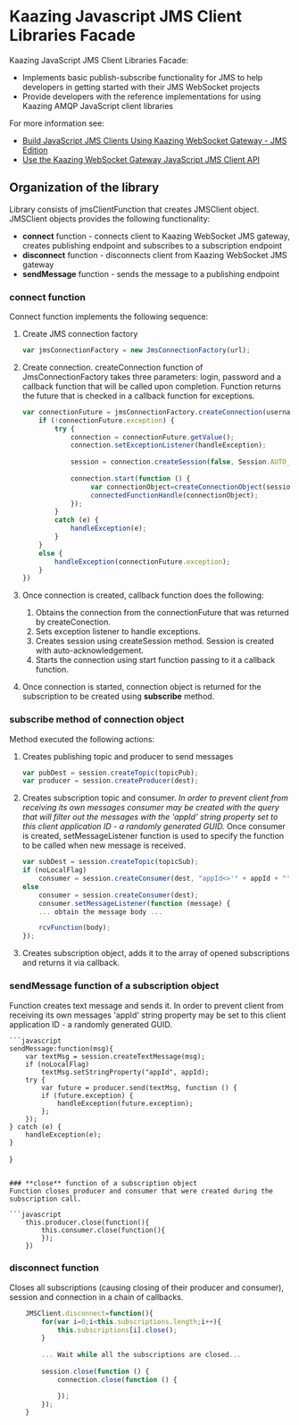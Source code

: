 # Kaazing Javascript JMS Client Libraries Facade
Kaazing JavaScript JMS Client Libraries Facade:
* Implements basic publish-subscribe functionality for JMS to help developers in getting started with their JMS WebSocket projects 
* Provide developers with the reference implementations for using Kaazing AMQP JavaScript client libraries

For more information see:
- [Build JavaScript JMS Clients Using Kaazing WebSocket Gateway - JMS Edition](http://developer.kaazing.com/documentation/jms/4.0/dev-js/o_dev_js.html)
- [Use the Kaazing WebSocket Gateway JavaScript JMS Client API][2]

## Organization of the library
Library consists of jmsClientFunction that creates JMSClient object. JMSClient objects provides the following functionality:
- **connect** function - connects client to Kaazing WebSocket JMS gateway, creates publishing endpoint and subscribes to a subscription endpoint
- **disconnect** function - disconnects client from Kaazing WebSocket JMS gateway
- **sendMessage** function - sends the message to a publishing endpoint

### **connect** function
Connect function implements the following sequence:

1. Create JMS connection factory

	```javascript
	var jmsConnectionFactory = new JmsConnectionFactory(url);
	```

2. Create connection. createConnection function of JmsConnectionFactory takes three parameters: login, password and a callback function that will be called upon completion. Function returns the future that is checked in a callback function for exceptions.

	```javascript
	var connectionFuture = jmsConnectionFactory.createConnection(username, password, function () {
		if (!connectionFuture.exception) {
			try {
				connection = connectionFuture.getValue();
				connection.setExceptionListener(handleException);
		
				session = connection.createSession(false, Session.AUTO_ACKNOWLEDGE);
		
				connection.start(function () {
					 var connectionObject=createConnectionObject(session, JMSClient);
                     connectedFunctionHandle(connectionObject);
				});
			}
			catch (e) {
				handleException(e);
			}
		}
		else {
			handleException(connectionFuture.exception);
		}
	})
	```
	
3. Once connection is created, callback function does the following:
	1. Obtains the connection from the connectionFuture that was returned by createConection.
	2. Sets exception listener to handle exceptions.
	3. Creates session using createSession method. Session is created with auto-acknowledgement. 
	4. Starts the connection using start function passing to it a callback function.

4. Once connection is started, connection object is returned for the subscription to be created using __subscribe__ method.

### **subscribe** method of connection object
Method executed the following actions:
1. Creates publishing topic and producer to send messages
	
	```javascript
	var pubDest = session.createTopic(topicPub);
	var producer = session.createProducer(dest);
	```
2. Creates subscription topic and consumer.
	_In order to prevent client from receiving its own messages consumer may be created with the query that will filter out the messages with the 'appId' string property set to this client application ID - a randomly generated GUID._
	Once consumer is created, setMessageListener function is used to specify the function to be called when new message is received.

	```javascript
	var subDest = session.createTopic(topicSub);			
	if (noLocalFlag)
		consumer = session.createConsumer(dest, "appId<>'" + appId + "'");
	else
		consumer = session.createConsumer(dest);
		consumer.setMessageListener(function (message) {
		... obtain the message body ...			

		rcvFunction(body);
	});
	```
	
3. Creates subscription object, adds it to the array of opened subscriptions and returns it via callback.
	   
### **sendMessage** function of a subscription object	
Function creates text message and sends it. In order to prevent client from receiving its own messages 'appId' string property may be set to this client application ID - a randomly generated GUID.

	```javascript
	sendMessage:function(msg){
		var textMsg = session.createTextMessage(msg);
		if (noLocalFlag)
			textMsg.setStringProperty("appId", appId);
		try {
			var future = producer.send(textMsg, function () {
			if (future.exception) {
				handleException(future.exception);
			};	
		});
	} catch (e) {
		handleException(e);
	}
}
``` 	

### **close** function of a subscription object
Function closes producer and consumer that were created during the subscription call.

```javascript
	this.producer.close(function(){
		this.consumer.close(function(){
		});
	})
```
	    	
### **disconnect** function
Closes all subscriptions (causing closing of their producer and consumer), session and connection in a chain of callbacks.
	
```javascript
	JMSClient.disconnect=function(){
		for(var i=0;i<this.subscriptions.length;i++){
			this.subscriptions[i].close();
		}
	
		... Wait while all the subscriptions are closed...
		
		session.close(function () {
			connection.close(function () {

			});
		});
    }

```



[1]:	https://www.rabbitmq.com/tutorials/amqp-concepts.html
[2]:	http://developer.kaazing.com/documentation/jms/4.0/dev-js/p_dev_js_client.html
